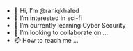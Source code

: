 - 👋 Hi, I’m @rahiqkhaled
- 👀 I’m interested in sci-fi
- 🌱 I’m currently learning Cyber Security 
- 💞️ I’m looking to collaborate on ...
- 📫 How to reach me ...

<!---
rahiqkhaled/rahiqkhaled is a ✨ special ✨ repository because its `README.md` (this file) appears on your GitHub profile.
You can click the Preview link to take a look at your changes.
--->
